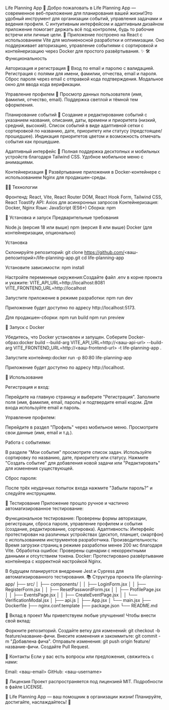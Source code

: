 Life Planning App 📅
Добро пожаловать в Life Planning App — современное веб-приложение для планирования вашей жизни!Это удобный инструмент для организации событий, управления задачами и ведения профиля. С интуитивным интерфейсом и адаптивным дизайном приложение помогает держать всё под контролем, будь то рабочие встречи или личные цели. 🚀
Приложение построено на React с использованием Vite для молниеносной разработки и оптимизации. Оно поддерживает авторизацию, управление событиями с сортировкой и контейнеризацию через Docker для простого развёртывания. ✨
🛠 Функциональность

Авторизация и регистрация 🔐
Вход по email и паролю с валидацией.
Регистрация с полями для имени, фамилии, отчества, email и пароля.
Сброс пароля через email с отправкой кода подтверждения.
Модальное окно для ввода кода верификации.


Управление профилем 👤
Просмотр данных пользователя (имя, фамилия, отчество, email).
Поддержка светлой и тёмной тем оформления.


Планирование событий 📆
Создание и редактирование событий с указанием названия, описания, даты, времени и приоритета (низкий, средний, высокий).
Список событий в виде адаптивной сетки с сортировкой по названию, дате, приоритету или статусу (предстоящее/прошедшее).
Индикация приоритетов цветом и возможность отмечать события как прошедшие.


Адаптивный интерфейс 📱
Полная поддержка десктопных и мобильных устройств благодаря Tailwind CSS.
Удобное мобильное меню с анимациями.


Контейнеризация 🐳
Развёртывание приложения в Docker-контейнере с использованием Nginx для продакшен-среды.



🧑‍💻 Технологии

Фронтенд: React, Vite, React Router DOM, React Hook Form, Tailwind CSS, React Toastify
API: Axios для асинхронных запросов
Контейнеризация: Docker, Nginx
Язык: JavaScript (ES6+)
Сборка: npm

🚀 Установка и запуск
Предварительные требования

Node.js (версия 18 или выше)
npm (версия 8 или выше)
Docker (для контейнеризации, опционально)

Установка

Склонируйте репозиторий:
git clone https://github.com/<ваш-репозиторий>/life-planning-app.git
cd life-planning-app


Установите зависимости:
npm install


Настройте переменные окружения:Создайте файл .env в корне проекта и укажите:
VITE_API_URL=http://localhost:8081
VITE_FRONTEND_URL=http://localhost


Запустите приложение в режиме разработки:
npm run dev

Приложение будет доступно по адресу http://localhost:5173.

Для продакшен-сборки:
npm run build
npm run preview



🐳 Запуск с Docker

Убедитесь, что Docker установлен и запущен.
Соберите Docker-образ:docker build --build-arg VITE_API_URL=http://<ваш-api-url> --build-arg VITE_FRONTEND_URL=http://<ваш-frontend-url> -t life-planning-app .


Запустите контейнер:docker run -p 80:80 life-planning-app

Приложение будет доступно по адресу http://localhost.

📝 Использование

Регистрация и вход:

Перейдите на главную страницу и выберите "Регистрация".
Заполните поля (имя, фамилия, email, пароль) и подтвердите email кодом.
Для входа используйте email и пароль.


Управление профилем:

Перейдите в раздел "Профиль" через мобильное меню.
Просмотрите свои данные (имя, email и т.д.).


Работа с событиями:

В разделе "Мои события" просмотрите список задач.
Используйте сортировку по названию, дате, приоритету или статусу.
Нажмите "Создать событие" для добавления новой задачи или "Редактировать" для изменения существующей.


Сброс пароля:

После трёх неудачных попыток входа нажмите "Забыли пароль?" и следуйте инструкциям.



🧪 Тестирование
Приложение прошло ручное и частично автоматизированное тестирование:

Функциональное тестирование: Проверены формы авторизации, регистрации, сброса пароля, управление профилем и события (создание, редактирование, сортировка).
Адаптивность: Интерфейс протестирован на различных устройствах (десктоп, планшет, смартфон) с использованием инструментов разработчика.
Производительность: Время загрузки страниц в режиме разработки менее 200 мс благодаря Vite.
Обработка ошибок: Проверены сценарии с некорректными данными и отсутствием токена.
Docker: Протестировано развёртывание контейнера с корректной настройкой Nginx.

В будущем планируется внедрение Jest и Cypress для автоматизированного тестирования.
📚 Структура проекта
life-planning-app/
├── src/
│   ├── components/
│   │   ├── LoginForm.jsx
│   │   ├── RegisterForm.jsx
│   │   ├── ResetPasswordForm.jsx
│   │   ├── ProfilePage.jsx
│   │   ├── EventsPage.jsx
│   │   ├── CreateEventPage.jsx
│   │   └── VerificationModal.jsx
│   ├── api.js
│   ├── App.jsx
│   └── main.jsx
├── Dockerfile
├── nginx.conf.template
├── package.json
└── README.md

🤝 Вклад в проект
Мы приветствуем любые улучшения! Чтобы внести свой вклад:

Форкните репозиторий.
Создайте ветку для изменений: git checkout -b feature/название-фичи.
Внесите изменения и закоммитьте: git commit -m "Добавлена фича".
Отправьте изменения: git push origin feature/название-фичи.
Создайте Pull Request.

📧 Контакты
Если у вас есть вопросы или предложения, свяжитесь с нами:

Email: <ваш-email>
GitHub: <ваш-username>

📜 Лицензия
Проект распространяется под лицензией MIT. Подробности в файле LICENSE.

🌟 Life Planning App — ваш помощник в организации жизни! Планируйте, достигайте, наслаждайтесь! 🌟
